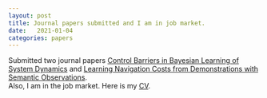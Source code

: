 ```yaml
---
layout: post
title: Journal papers submitted and I am in job market.
date:   2021-01-04
categories: papers
---
```

Submitted two journal papers [Control Barriers in Bayesian Learning of System Dynamics](https://vikasdhiman.info/Bayesian_CBF/) and [Learning Navigation Costs from Demonstrations with Semantic Observations](https://tianyudwang.github.io/publications/L4DC20).
<br/>
Also, I am in the job market. Here is my [CV](/images/resume.pdf).
